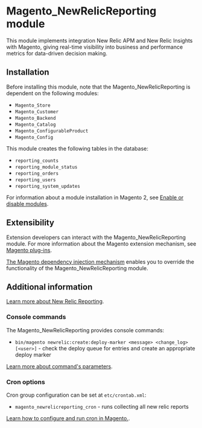 # Magento_NewRelicReporting module

This module implements integration New Relic APM and New Relic Insights with Magento, giving real-time visibility into business and performance metrics for data-driven decision making. 

## Installation

Before installing this module, note that the Magento_NewRelicReporting is dependent on the following modules:
- `Magento_Store`
- `Magento_Customer`
- `Magento_Backend`
- `Magento_Catalog`
- `Magento_ConfigurableProduct`
- `Magento_Config`

This module creates the following tables in the database:
- `reporting_counts`
- `reporting_module_status`
- `reporting_orders`
- `reporting_users`
- `reporting_system_updates`

For information about a module installation in Magento 2, see [Enable or disable modules](https://devdocs.magento.com/guides/v2.4/install-gde/install/cli/install-cli-subcommands-enable.html).

## Extensibility

Extension developers can interact with the Magento_NewRelicReporting module. For more information about the Magento extension mechanism, see [Magento plug-ins](https://devdocs.magento.com/guides/v2.4/extension-dev-guide/plugins.html).

[The Magento dependency injection mechanism](https://devdocs.magento.com/guides/v2.4/extension-dev-guide/depend-inj.html) enables you to override the functionality of the Magento_NewRelicReporting module.

## Additional information

[Learn more about New Relic Reporting](https://docs.magento.com/user-guide/reports/new-relic-reporting.html).

### Console commands

The Magento_NewRelicReporting provides console commands:
- `bin/magento newrelic:create:deploy-marker <message> <change_log> [<user>]` - check the deploy queue for entries and create an appropriate deploy marker

[Learn more about command's parameters](https://devdocs.magento.com/guides/v2.4/reference/cli/magento.html#newreliccreatedeploy-marker).

### Cron options

Cron group configuration can be set at `etc/crontab.xml`:
- `magento_newrelicreporting_cron` - runs collecting all new relic reports

[Learn how to configure and run cron in Magento.](http://devdocs.magento.com/guides/v2.4/config-guide/cli/config-cli-subcommands-cron.html).
